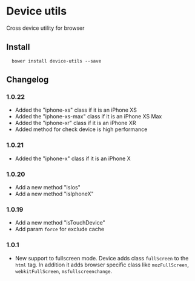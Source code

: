 Device utils
======

Cross device utility for browser

## Install

```
  bower install device-utils --save
```

## Changelog

### 1.0.22
- Added the "iphone-xs" class if it is an iPhone XS
- Added the "iphone-xs-max" class if it is an iPhone XS Max
- Added the "iphone-xr" class if it is an iPhone XR
- Added method for check device is high performance

### 1.0.21
- Added the "iphone-x" class if it is an iPhone X

### 1.0.20

- Add a new method "isIos"
- Add a new method "isIphoneX"

### 1.0.19

- Add a new method "isTouchDevice"
- Add param `force` for exclude cache


### 1.0.1

- New support to fullscreen mode. Device adds class `fullScreen` to the `html` tag. In addition it adds browser specific class like `mozFullScreen`, `webkitFullScreen`, `msfullscreenchange`.
